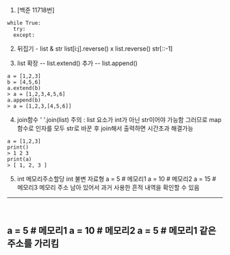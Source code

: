 1. [백준 11718번]
```(python)
while True:
  try:
  except:
```

2. 뒤집기 - list & str
list[i:j].reverse()  x
list.reverse()
str[::-1]

3. list
확장  --  list.extend()
추가  --  list.append()
```(python)
a = [1,2,3]
b = [4,5,6]
a.extend(b)
> a = [1,2,3,4,5,6]
a.append(b)
> a = [1,2,3,[4,5,6]]
```

4. join함수
' '.join(list)
주의 : list 요소가 int가 아닌 str이어야 가능함
그러므로 map함수로 인자를 모두 str로 바꾼 후 join해서 출력하면 시간초과 해결가능

```(python)
a = [1,2,3]
print()
> 1 2 3
print(a)
> [ 1, 2, 3 ]
```


5. int 메모리주소할당
int 불변 자료형
a = 5 # 메모리1
a = 10 # 메모리2
a = 15 # 메모리3
메모리 주소 남아 있어서 과거 사용한 흔적 내역을 확인할 수 있음
---

<br>

a = 5 # 메모리1
a = 10 # 메모리2
a = 5 # 메모리1
같은 주소를 가리킴
---


